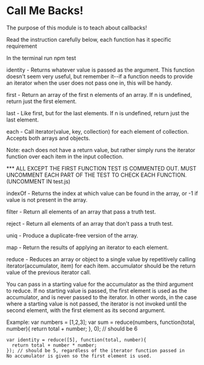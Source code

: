 # Call Me Backs!
The purpose of this module is to teach about callbacks!

Read the instruction carefully below, each function has it specific requirement

In the terminal run npm test

identity - Returns whatever value is passed as the argument. This function doesn't seem very useful, but remember it--if a function needs to provide an iterator when the user does not pass one in, this will be handy.

first - Return an array of the first n elements of an array. If n is undefined, return just the first element.

last - Like first, but for the last elements. If n is undefined, return just the last element.

each - Call iterator(value, key, collection) for each element of collection. Accepts both arrays and objects.

Note: each does not have a return value, but rather simply runs the
iterator function over each item in the input collection.

\*\*\* ALL EXCEPT THE FIRST FUNCTION TEST IS COMMENTED OUT. MUST UNCOMMENT EACH PART OF THE TEST TO CHECK EACH FUNCTION. (UNCOMMENT IN test.js)

indexOf - Returns the index at which value can be found in the array, or -1 if value is not present in the array.

filter - Return all elements of an array that pass a truth test.

reject - Return all elements of an array that don't pass a truth test.

uniq - Produce a duplicate-free version of the array.

map - Return the results of applying an iterator to each element.

reduce - Reduces an array or object to a single value by repetitively calling
iterator(accumulator, item) for each item. accumulator should be
the return value of the previous iterator call.

You can pass in a starting value for the accumulator as the third argument to reduce. If no starting value is passed, the first element is used as the accumulator, and is never passed to the iterator. In other words, in the case where a starting value is not passed, the iterator is not invoked until the second element, with the first element as its second argument.

Example:
var numbers = [1,2,3];
var sum = reduce(numbers, function(total, number){
return total + number;
}, 0); // should be 6

    var identity = reduce([5], function(total, number){
      return total + number * number;
    }); // should be 5, regardless of the iterator function passed in
    No accumulator is given so the first element is used.

